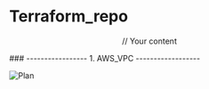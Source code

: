 # Terraform_repo
<p align="center">
// Your content
</p>
###  ----------------- 1. AWS_VPC ------------------

![Plan](https://user-images.githubusercontent.com/26357600/185609253-1420ce4e-7c5c-4b02-ab3f-763c8daec89f.png)


